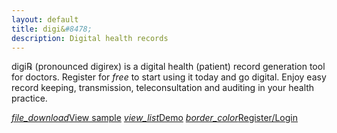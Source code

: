 ```yaml
---
layout: default
title: digi&#8478;
description: Digital health records
---
```

<script type="text/javascript" src="https://cdnjs.cloudflare.com/ajax/libs/jspdf/2.1.1/jspdf.umd.min.js"></script>

<p>digi&#8478; (pronounced digirex) is a digital health (patient) record generation tool for doctors. Register for <i>free</i> to start using it today and go digital. Enjoy easy record keeping, transmission, teleconsultation and auditing in your health practice.</p>
<p>
    <a href="./digiRx.pdf" class="waves-effect waves-light btn" download><i class="material-icons left">file_download</i>View sample</a>
    <a href="./demo" class="waves-effect waves-light btn"><i class="material-icons left">view_list</i>Demo</a>
    <a href="./user" class="waves-effect waves-light btn"><i class="material-icons left">border_color</i>Register/Login</a>
</p>

<script> function otherSignedInStuff(){ window.location.href = "./user" ; } </script>
